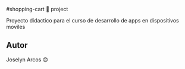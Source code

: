  #shopping-cart 🛒 project

 Proyecto didactico para el curso de
 desarrollo de apps en dispositivos moviles

 ## Autor
 Joselyn Arcos 😊